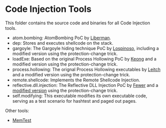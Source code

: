 # Code Injection Tools

This folder contains the source code and binaries for all Code Injection tools.

* atom.bombing: AtomBombing PoC by [Liberman](https://github.com/BreakingMalwareResearch/atom-bombing/tree/629ff1d79bd032cf4c3fc173751a979cb4821d7f).
* dep: Stores and executes shellcode on the stack.
* gargoyle: The Gargoyle hiding technique PoC by [Lospinoso](https://github.com/JLospinoso/gargoyle/tree/38416e4cbce28cd0f1884801393da2d2ccd6726e), including a modified version using the protection-change trick.
* loadExe: Based on the original Process Hollowing PoC by [Keong](https://web.archive.org/web/20070808231220/http://www.security.org.sg/code/loadexe.html) and a modified version using the protection-change trick.
* process.hollowing: The orignal Process Hollowing executables by [Leitch](https://github.com/m0n0ph1/Process-Hollowing/tree/fd6e6e8dcacd0ec81e3b75e86418c9de1352e897) and a modified version using the protection-change trick.
* remote.shellcode: Implements the Remote Shellcode Injection.
* reflective.dll.injection: The Reflective DLL Injection PoC by [Fewer](https://github.com/stephenfewer/ReflectiveDLLInjection/tree/178ba2a6a9feee0a9d9757dcaa65168ced588c12) and a [modified version](https://github.com/f-block/ReflectiveDLLInjection) using the protection-change trick.
* self.modifying: This executable modifies its own executable code, serving as a test scenario for hashtest and paged out pages.

Other tools:

* [MemTest](http://www.opening-windows.com/wmip/testcode/download/license.html)
